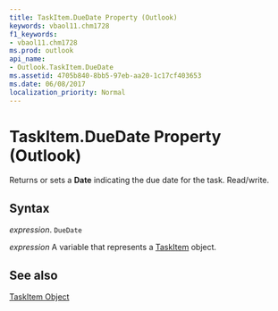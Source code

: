 ```yaml
---
title: TaskItem.DueDate Property (Outlook)
keywords: vbaol11.chm1728
f1_keywords:
- vbaol11.chm1728
ms.prod: outlook
api_name:
- Outlook.TaskItem.DueDate
ms.assetid: 4705b840-8bb5-97eb-aa20-1c17cf403653
ms.date: 06/08/2017
localization_priority: Normal
---
```



# TaskItem.DueDate Property (Outlook)

Returns or sets a  **Date** indicating the due date for the task. Read/write.


## Syntax

_expression_. `DueDate`

_expression_ A variable that represents a [TaskItem](./Outlook.TaskItem.md) object.


## See also


[TaskItem Object](Outlook.TaskItem.md)


